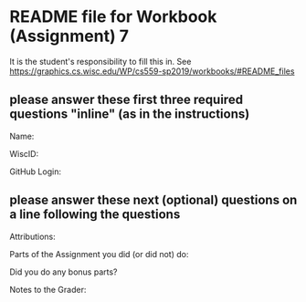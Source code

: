 # README file for Workbook (Assignment) 7

It is the student's responsibility to fill this in.
See <https://graphics.cs.wisc.edu/WP/cs559-sp2019/workbooks/#README_files>

## please answer these first three required questions "inline" (as in the instructions)

Name:

WiscID:

GitHub Login:

## please answer these next (optional) questions on a line following the questions

Attributions:

Parts of the Assignment you did (or did not) do:

Did you do any bonus parts?

Notes to the Grader:
